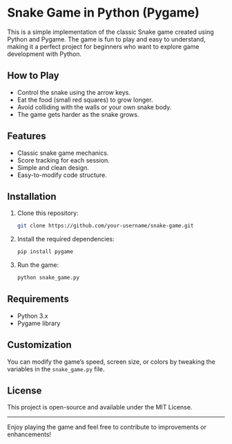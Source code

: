 # Snake Game in Python (Pygame)

This is a simple implementation of the classic Snake game created using Python and Pygame. The game is fun to play and easy to understand, making it a perfect project for beginners who want to explore game development with Python.

## How to Play
- Control the snake using the arrow keys.
- Eat the food (small red squares) to grow longer.
- Avoid colliding with the walls or your own snake body.
- The game gets harder as the snake grows.

## Features
- Classic snake game mechanics.
- Score tracking for each session.
- Simple and clean design.
- Easy-to-modify code structure.

## Installation

1. Clone this repository:
   ```bash
   git clone https://github.com/your-username/snake-game.git
   ```
2. Install the required dependencies:
   ```bash
   pip install pygame
   ```
3. Run the game:
   ```bash
   python snake_game.py
   ```

## Requirements
- Python 3.x
- Pygame library

## Customization
You can modify the game’s speed, screen size, or colors by tweaking the variables in the `snake_game.py` file.

## License
This project is open-source and available under the MIT License.

---

Enjoy playing the game and feel free to contribute to improvements or enhancements!
